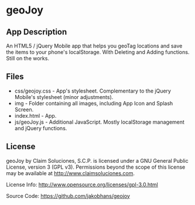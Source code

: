 geoJoy
======

App Description
---------------

An HTML5 / jQuery Mobile app that helps you geoTag locations and save the items to your phone's localStorage. With Deleting and Adding functions. Still on the works.

Files
-----

+ css/geojoy.css - App's stylesheet. Complementary to the jQuery Mobile's stylesheet (minor adjustments).
+ img - Folder containing all images, including App Icon and Splash Screen.
+ index.html - App.
+ js/geoJoy.js - Additional JavaScript. Mostly localStorage management and jQuery functions.

License
-------

geoJoy by Claim Soluciones, S.C.P. is licensed under a GNU General Public License, version 3 (GPL v3).
Permissions beyond the scope of this license may be available at http://www.claimsoluciones.com.

License Info: http://www.opensource.org/licenses/gpl-3.0.html

Source Code: https://github.com/jakobhans/geojoy
